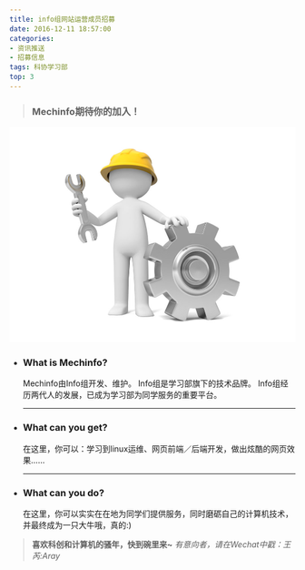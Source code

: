 ```yaml
---
title: info组网站运营成员招募
date: 2016-12-11 18:57:00
categories: 
- 资讯推送
- 招募信息
tags: 科协学习部
top: 3
---
```

> ### Mechinfo期待你的加入！

<!-- <image src="http://img.juimg.com/tuku/yulantu/131019/328814-131019162P843.jpg" height=100% width=100%> -->
![](Wanted/Wanted.jpg)

<!-- more -->

<ul>
    <li><h3>What is Mechinfo?</h3>
            Mechinfo由Info组开发、维护。
            Info组是学习部旗下的技术品牌。
            Info组经历两代人的发展，已成为学习部为同学服务的重要平台。
    </li>
    <hr>
    <li><h3>What can you get?</h3>
            在这里，你可以：学习到linux运维、网页前端／后端开发，做出炫酷的网页效果……
    </li>
    <hr>
    <li><h3>What can you do?</h3>
            在这里，你可以实实在在地为同学们提供服务，同时磨砺自己的计算机技术，并最终成为一只大牛哦，真的:)
    </li>
</ul>

>**喜欢科创和计算机的骚年，快到碗里来~**
>*有意向者，请在Wechat中戳：王芮:Aray*
